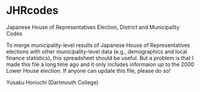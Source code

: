 # JHRcodes
Japanese House of Representatives Election, District and Municipality Codes

To merge municipality-level results of Japanese House of Representatives elections with other municipality-level data (e.g., demographics and local finance statistics), this spreadsheet should be useful. But a problem is that I made this file a long time ago and it only includes informaion up to the 2000 Lower House election. If anyone can update this file, please do so! 

Yusaku Horiuchi
(Dartmouth College)
